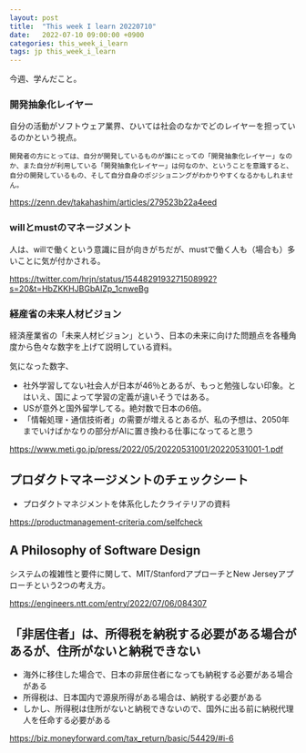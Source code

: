 ```yaml
---
layout: post
title:  "This week I learn 20220710"
date:   2022-07-10 09:00:00 +0900
categories: this_week_i_learn
tags: jp this_week_i_learn
---
```


今週、学んだこと。

### 開発抽象化レイヤー

自分の活動がソフトウェア業界、ひいては社会のなかでどのレイヤーを担っているのかという視点。

```text
開発者の方にとっては、自分が開発しているものが誰にとっての「開発抽象化レイヤー」なのか、また自分が利用している「開発抽象化レイヤー」は何なのか、ということを意識すると、自分の開発しているもの、そして自分自身のポジショニングがわかりやすくなるかもしれません。
```

<https://zenn.dev/takahashim/articles/279523b22a4eed>

### willとmustのマネージメント

人は、willで働くという意識に目が向きがちだが、mustで働く人も（場合も）多いことに気が付かされる。

<https://twitter.com/hrjn/status/1544829193271508992?s=20&t=HbZKKHJBGbAIZp_1cnweBg>

### 経産省の未来人材ビジョン

経済産業省の「未来人材ビジョン」という、日本の未来に向けた問題点を各種角度から色々な数字を上げて説明している資料。

気になった数字、

- 社外学習してない社会人が日本が46％とあるが、もっと勉強しない印象。とはいえ、国によって学習の定義が違いそうではある。
- USが意外と国外留学してる。絶対数で日本の6倍。
- 「情報処理・通信技術者」の需要が増えるとあるが、私の予想は、2050年までいけばかなりの部分がAIに置き換わる仕事になってると思う

<https://www.meti.go.jp/press/2022/05/20220531001/20220531001-1.pdf>

## プロダクトマネージメントのチェックシート

- プロダクトマネジメントを体系化したクライテリアの資料

<https://productmanagement-criteria.com/selfcheck>


## A Philosophy of Software Design

システムの複雑性と要件に関して、MIT/StanfordアプローチとNew Jerseyアプローチという2つの考え方。

<https://engineers.ntt.com/entry/2022/07/06/084307>

## 「非居住者」は、所得税を納税する必要がある場合があるが、住所がないと納税できない

- 海外に移住した場合で、日本の非居住者になっても納税する必要がある場合がある
- 所得税は、日本国内で源泉所得がある場合は、納税する必要がある
- しかし、所得税は住所がないと納税できないので、国外に出る前に納税代理人を任命する必要がある

<https://biz.moneyforward.com/tax_return/basic/54429/#i-6>
